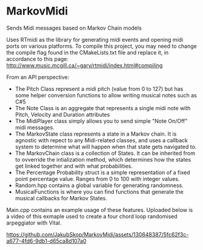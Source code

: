 # MarkovMidi
Sends Midi messages based on Markov Chain models

Uses RTmidi as the library for generating midi events and opening midi ports on various platforms. To compile this project, you may need to change the compile flag found in the CMakeLists.txt file and replace it, in accordance to this page: http://www.music.mcgill.ca/~gary/rtmidi/index.html#compiling

From an API perspective: 
- The Pitch Class represent a midi pitch (value from 0 to 127) but has some helper conversion functions to allow writing musical notes such as C#5
- The Note Class is an aggregate that represents a single midi note with Pitch, Velocity and Duration attributes
- The MidiPlayer class simply allows you to send simple "Note On/Off" midi messages.
- The MarkovState class represents a state in a Markov chain. It is agnostic with repect to any Midi-related classes, and uses a callback system to determine what will happen when that state gets navigated to.
- The MarkovChain class is a collection of States. It can be inherited from to ovverride the intialization method, which determines how the states get linked together and with what probabilities.
- The Percentage Probability struct is a simple representation of a fixed point percentage value. Ranges from 0 to 100 with integer values.
- Random.hpp contains a  global variable for generating randomness.
- MusicalFunctions is where you can find functions that generate the musical callbacks for Markov States.

Main.cpp contains an example usage of these features. Uploaded below is a video of this exmaple used to create a four chord loop randomised arpeggiator with Vital.

https://github.com/JakubSkop/MarkovMidi/assets/130648387/5fc62f3c-a677-4fd6-9db1-d65ca8d107a0

